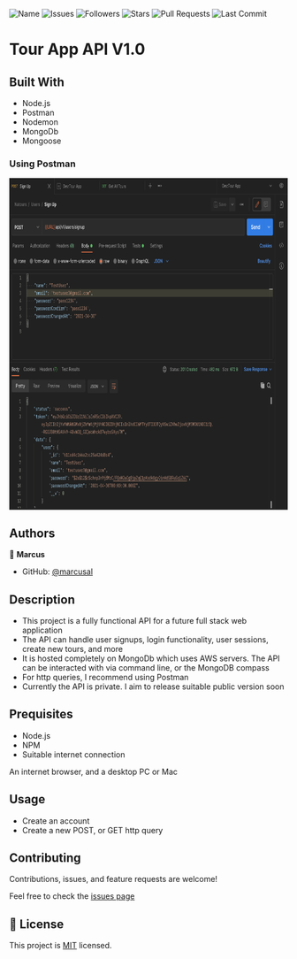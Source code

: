 ![Name](https://img.shields.io/badge/Marcus-Developer-red?style=for-the-badge)
![Issues](https://img.shields.io/github/issues/marcusal/node-tour-app-api?style=for-the-badge)
![Followers](https://img.shields.io/github/followers/marcusal?style=for-the-badge)
![Stars](https://img.shields.io/github/stars/marcusal?style=for-the-badge)
![Pull Requests](https://img.shields.io/github/issues-pr/marcusal/node-tour-app-api?style=for-the-badge)
![Last Commit](https://img.shields.io/github/last-commit/marcusal/node-tour-app-api?/main?style=for-the-badge)


# Tour App API V1.0

## Built With

- Node.js
- Postman
- Nodemon
- MongoDb
- Mongoose

### Using Postman
<img align="center" alt="Screenshot" height="600px" src="Screenshot 2021-08-18 at 10.42.17.png"/>

## Authors

👤 **Marcus**

- GitHub: [@marcusal](https://github.com/marcusal)

## Description

- This project is a fully functional API for a future full stack web application
- The API can handle user signups, login functionality, user sessions, create new tours, and more
- It is hosted completely on MongoDb which uses AWS servers. The API can be interacted with via command line, or the MongoDB compass
- For http queries, I recommend using Postman
- Currently the API is private. I aim to release suitable public version soon

## Prequisites

- Node.js
- NPM
- Suitable internet connection

An internet browser, and a desktop PC or Mac

## Usage

- Create an account
- Create a new POST, or GET http query

## Contributing

Contributions, issues, and feature requests are welcome!

Feel free to check the [issues page](https://github.com/marcusal/tour-app-api/issues)

## 📝 License

This project is [MIT](LICENSE) licensed.
